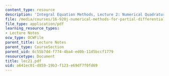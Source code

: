 ```yaml
---
content_type: resource
description: 'Integral Equation Methods, Lecture 2: Numerical Quadrature'
file: /media/courses/16-920j-numerical-methods-for-partial-differential-equations-sma-5212-spring-2003/a641ec01d85919b3f123e69df7f0fd69_lec21.pdf
file_type: application/pdf
learning_resource_types:
- Lecture Notes
ocw_type: OCWFile
parent_title: Lecture Notes
parent_type: CourseSection
parent_uid: 6c55b7dd-f774-4ba4-ed0b-11d5bccf1779
resourcetype: Document
title: lec21.pdf
uid: a641ec01-d859-19b3-f123-e69df7f0fd69
---
```

